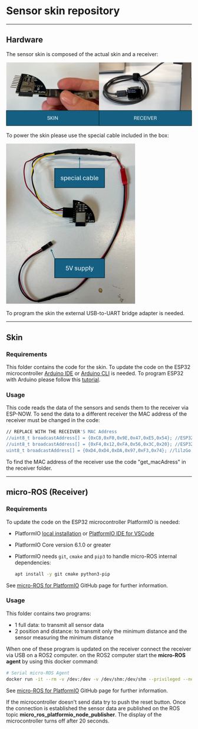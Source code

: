 # Sensor skin repository

---
## Hardware
The sensor skin is composed of the actual skin and a receiver:

<img src="https://github.com/DavideDAlessandri/Sensor_Skin/blob/main/Skin/pic/Picture1.png" width="650">

To power the skin please use the special cable included in the box:

<img src="https://github.com/DavideDAlessandri/Sensor_Skin/blob/main/Skin/pic/Picture2.png" width="350">

To program the skin the external USB-to-UART bridge adapter is needed.

---
## Skin
### Requirements
This folder contains the code for the skin. To update the code on the ESP32 microcontroller [Arduino IDE](https://www.arduino.cc/en/software) or  [Arduino CLI](https://www.arduino.cc/pro/software-pro-cli/) is needed. To program ESP32 with Arduino please follow this [tutorial](https://shop.m5stack.com/blogs/news/step-by-step-guide-how-to-program-esp32-with-arduino-ide).

### Usage
This code reads the data of the sensors and sends them to the receiver via ESP-NOW. To send the data to a different receiver the MAC address of the receiver must be changed in the code:

  ```bash
  // REPLACE WITH THE RECEIVER'S MAC Address
//uint8_t broadcastAddress[] = {0xC8,0xF0,0x9E,0x47,0xE5,0x54}; //ESP32
//uint8_t broadcastAddress[] = {0xF4,0x12,0xFA,0x56,0x3C,0x20}; //ESP32 s3
uint8_t broadcastAddress[] = {0xD4,0xD4,0xDA,0x97,0xF3,0x74}; //lilzGo Lite
  ```
  
To find the MAC address of the receiver use the code "get_macAdress" in the receiver folder.

---
## micro-ROS (Receiver)
### Requirements
To update the code on the ESP32 microcontroller PlatformIO is needed:
- PlatformIO [local installation](https://docs.platformio.org/en/stable/core/installation.html) or [PlatformIO IDE for VSCode](https://platformio.org/install/ide?install=vscode)
- PlatformIO Core version 6.1.0 or greater
- PlatformIO needs  `git`, `cmake` and `pip3` to handle micro-ROS internal dependencies:

  ```bash
  apt install -y git cmake python3-pip
  ```

See [micro-ROS for PlatformIO](https://github.com/micro-ROS/micro_ros_platformio) GitHub page for further information.

### Usage
This folder contains two programs:
- 1 full data: to transmit all sensor data
- 2 position and distance: to transmit only the minimum distance and the sensor measuring the minimum distance

When one of these program is updated on the receiver connect the receiver via USB on a ROS2 computer. on the ROS2 computer start the **micro-ROS agent** by using this docker command:

```bash
# Serial micro-ROS Agent
docker run -it --rm -v /dev:/dev -v /dev/shm:/dev/shm --privileged --net=host microros/micro-ros-agent:$ROS_DISTRO serial --dev [YOUR BOARD PORT] -v6
```

See [micro-ROS for PlatformIO](https://github.com/micro-ROS/micro_ros_platformio) GitHub page for further information.

If the microcontroller doesn't send data try to push the reset button. Once the connection is established the sensor data are published on the ROS topic **micro_ros_platformio_node_publisher**. The display of the microcontroller turns off after 20 seconds.